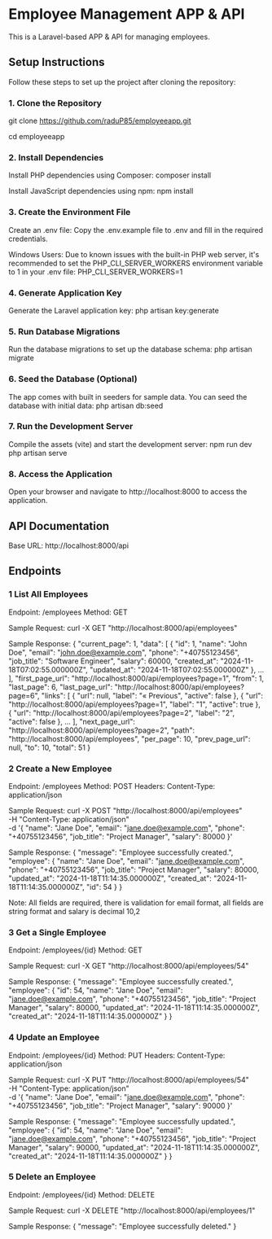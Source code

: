 # Employee Management APP & API

This is a Laravel-based APP & API for managing employees.

## Setup Instructions

  Follow these steps to set up the project after cloning the repository:

  ### 1. Clone the Repository

  git clone https://github.com/raduP85/employeeapp.git
  
  cd employeeapp

  ### 2. Install Dependencies

  Install PHP dependencies using Composer: composer install

  Install JavaScript dependencies using npm: npm install

  ### 3. Create the Environment File

  Create an .env file: Copy the .env.example file to .env and fill in the required credentials.

  Windows Users: Due to known issues with the built-in PHP web server, it's recommended to set the PHP_CLI_SERVER_WORKERS environment variable to 1 in your .env file:
  PHP_CLI_SERVER_WORKERS=1

  ### 4. Generate Application Key

  Generate the Laravel application key: php artisan key:generate

  ### 5. Run Database Migrations

  Run the database migrations to set up the database schema: php artisan migrate

  ### 6. Seed the Database (Optional)

  The app comes with built in seeders for sample data.
  You can seed the database with initial data: php artisan db:seed

  ### 7.  Run the Development Server

  Compile the assets (vite) and start the development server: 
  npm run dev
  php artisan serve

  ### 8.  Access the Application

  Open your browser and navigate to http://localhost:8000 to access the application.

## API Documentation

Base URL: http://localhost:8000/api

## Endpoints

  ### 1 List All Employees
  Endpoint: /employees
  Method: GET

  Sample Request: curl -X GET "http://localhost:8000/api/employees"

  Sample Response:
  {
    "current_page": 1,
    "data": [
        {
            "id": 1,
            "name": "John Doe",
            "email": "john.doe@example.com",
            "phone": "+40755123456",
            "job_title": "Software Engineer",
            "salary": 60000,
            "created_at": "2024-11-18T07:02:55.000000Z",
            "updated_at": "2024-11-18T07:02:55.000000Z"
        },
        ...
    ],
    "first_page_url": "http://localhost:8000/api/employees?page=1",
    "from": 1,
    "last_page": 6,
    "last_page_url": "http://localhost:8000/api/employees?page=6",
    "links": [
        {
            "url": null,
            "label": "&laquo; Previous",
            "active": false
        },
        {
            "url": "http://localhost:8000/api/employees?page=1",
            "label": "1",
            "active": true
        },
        {
            "url": "http://localhost:8000/api/employees?page=2",
            "label": "2",
            "active": false
        },
        ...
    ],
    "next_page_url": "http://localhost:8000/api/employees?page=2",
    "path": "http://localhost:8000/api/employees",
    "per_page": 10,
    "prev_page_url": null,
    "to": 10,
    "total": 51
  }

  ### 2 Create a New Employee
  Endpoint: /employees
  Method: POST
  Headers: Content-Type: application/json

  Sample Request:
  curl -X POST "http://localhost:8000/api/employees" \
  -H "Content-Type: application/json" \
  -d '{
      "name": "Jane Doe",
      "email": "jane.doe@example.com",
      "phone": "+40755123456",
      "job_title": "Project Manager",
      "salary": 80000
  }'

  Sample Response:
  {
    "message": "Employee successfully created.",
    "employee": {
        "name": "Jane Doe",
        "email": "jane.doe@example.com",
        "phone": "+40755123456",
        "job_title": "Project Manager",
        "salary": 80000,
        "updated_at": "2024-11-18T11:14:35.000000Z",
        "created_at": "2024-11-18T11:14:35.000000Z",
        "id": 54
    }
  }

  Note: All fields are required, there is validation for email format, all fields are string format and salary is decimal 10,2

  ### 3 Get a Single Employee
  Endpoint: /employees/{id}
  Method: GET

  Sample Request: curl -X GET "http://localhost:8000/api/employees/54"

  Sample Response:
  {
    "message": "Employee successfully created.",
    "employee": {
        "id": 54,
        "name": "Jane Doe",
        "email": "jane.doe@example.com",
        "phone": "+40755123456",
        "job_title": "Project Manager",
        "salary": 80000,
        "updated_at": "2024-11-18T11:14:35.000000Z",
        "created_at": "2024-11-18T11:14:35.000000Z"
    }
  }

  ### 4 Update an Employee
  Endpoint: /employees/{id}
  Method: PUT
  Headers: Content-Type: application/json

  Sample Request:
  curl -X PUT "http://localhost:8000/api/employees/54" \
  -H "Content-Type: application/json" \
  -d '{
      "name": "Jane Doe",
      "email": "jane.doe@example.com",
      "phone": "+40755123456",
      "job_title": "Project Manager",
      "salary": 90000
  }'

  Sample Response:
  {
    "message": "Employee successfully updated.",
    "employee": {
        "id": 54,
        "name": "Jane Doe",
        "email": "jane.doe@example.com",
        "phone": "+40755123456",
        "job_title": "Project Manager",
        "salary": 90000,
        "updated_at": "2024-11-18T11:14:35.000000Z",
        "created_at": "2024-11-18T11:14:35.000000Z"
    }
  }

  ### 5 Delete an Employee
  Endpoint: /employees/{id}
  Method: DELETE

  Sample Request: curl -X DELETE "http://localhost:8000/api/employees/1"

  Sample Response:
  {
    "message": "Employee successfully deleted."
  }
